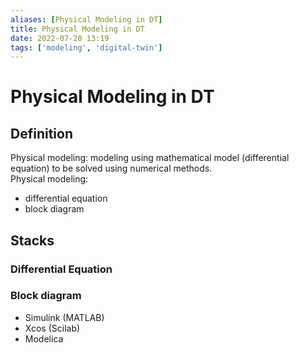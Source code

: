```yaml
---
aliases: [Physical Modeling in DT]
title: Physical Modeling in DT
date: 2022-07-28 13:19
tags: ['modeling', 'digital-twin']
---
```


# Physical Modeling in DT

## Definition

Physical modeling: modeling using mathematical model (differential equation) to be solved using numerical methods.  
Physical modeling:  

- differential equation
- block diagram

## Stacks

### Differential Equation

### Block diagram

- Simulink (MATLAB)
- Xcos (Scilab)
- Modelica
